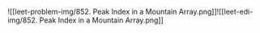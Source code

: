 ![[leet-problem-img/852. Peak Index in a Mountain Array.png]]![[leet-edi-img/852. Peak Index in a Mountain Array.png]]
